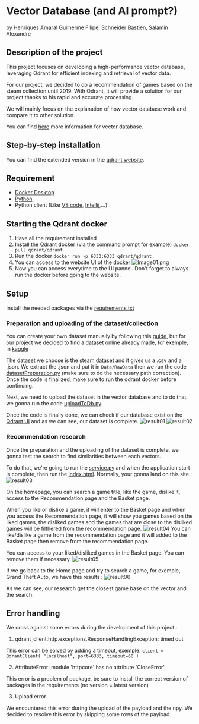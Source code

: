 # Vector Database (and AI prompt?)
by Henriques Amaral Guilherme Filipe, Schneider Bastien, Salamin Alexandre


## Description of the project

This project focuses on developing a high-performance vector database, leveraging Qdrant for efficient indexing and retrieval of vector data.

For our project, we decided to do a recommendation of games based on the steam collection until 2019. With Qdrant, it will provide a solution for our project thanks to his rapid and accurate processing.

We will mainly focus on the explanation of how vector database work and compare it to other solution.

You can find [here](Documents/vector.md)  more information for vector database.

## Step-by-step installation
You can find the extended version in the [qdrant website](https://qdrant.tech/).

## Requirement

 - [Docker Desktop](https://www.docker.com/products/docker-desktop/)
 - [Python](https://www.python.org/downloads/)
 - Python client (Like [VS code](https://code.visualstudio.com/download), [Intellij](https://www.jetbrains.com/idea/download/?section=windows),...)

##  Starting the Qdrant docker

1. Have all the requirement installed
2. Install the Qdrant docker (via the command prompt for example)
```docker pull qdrant/qdrant```
3. Run the docker
``docker run -p 6333:6333 qdrant/qdrant``
4. You can access to the website UI of the [docker](http://localhost:6333/dashboard)
![Image01.png](Documents/Images/Image01.png)
5. Now you can access everytime to the UI pannel. Don't forget to always run the docker before going to the website.

## Setup

Install the needed packages via the [requirements.txt](requirements.txt)

### Preparation and uploading of the dataset/collection

You can create your own dataset manually by following this [guide](https://qdrant.tech/documentation/quick-start/#create-a-collection), but for our project we decided to find a dataset online already made, for exemple, in [kaggle](https://www.kaggle.com/datasets)

The dataset we choose is the [steam dataset](https://www.kaggle.com/datasets/deepann/80000-steam-games-dataset?resource=download) and it gives us a .csv and a .json. We extract the .json and put it in ``Data/RawData`` then we run the code [datasetPreparation.py](Code/datasetPreparation.py) (make sure to do the necessary path correction). Once the code is finalized, make sure to run the qdrant docker before continuing.

Next, we need to upload the dataset in the vector database and to do that, we gonna run the code [uploadToDb.py](Code/uploadToDb.py).

Once the code is finally done, we can check if our database exist on the [Qdrant UI](http://localhost:6333/dashboard#/collections) and as we can see, our dataset is complete.
![result01](Documents/Images/result01.png) ![result02](Documents/Images/result02.png)

### Recommendation research

Once the preparation and the uploading of the dataset is complete, we gonna test the search to find similarities between each vectors.

To do that, we're going to run the [service.py](Code/service.py) and when the application start is complete, then run the [index.html](static/index.html). Normally, your gonna land on this site : ![result03](Documents/Images/result03.png)

On the homepage, you can search a game title, like the game, dislike it, access to the Recommendation page and the Basket page.

When you like or dislike a game, it will enter to the Basket page and when you access the Recommendation page, it will show you games based on the liked games, the disliked games and the games that are close to the disliked games will be filthered from the recommendation page. ![result04](Documents/Images/result04.png)
You can like/dislike a game from the recommendation page and it will added to the Basket page then remove from the recommendation page.

You can access to your liked/disliked games in the Basket page. You can remove them if necessary. ![result05](Documents/Images/result05.png)

If we go back to the Home page and try to search a game, for exemple, Grand Theft Auto, we have this results : ![result06](Documents/Images/result06.png)

As we can see, our research get the closest game base on the vector and the search.

## Error handling
We cross against some errors during the development of this project :

1.  qdrant_client.http.exceptions.ResponseHandlingException: timed out

This error can be solved by adding a timeout, exemple:
``
client = QdrantClient(
    "localhost",
    port=6333,
    timeout=60
)
``

2.  AttributeError: module 'httpcore' has no attribute 'CloseError'

This error is a problem of package, be sure to install the correct version of packages in the requirements (no version = latest version)

3.  Upload error

We encountered this error during the upload of the payload and the npy. We decided to resolve this error by skipping some rows of the payload.